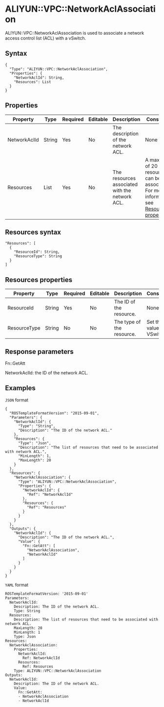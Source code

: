 # ALIYUN::VPC::NetworkAclAssociation

ALIYUN::VPC::NetworkAclAssociation is used to associate a network access control list \(ACL\) with a vSwitch.

## Syntax

```
{
  "Type": "ALIYUN::VPC::NetworkAclAssociation",
  "Properties": {
    "NetworkAclId": String,
    "Resources": List
  }
}
```

## Properties

|Property|Type|Required|Editable|Description|Constraint|
|--------|----|--------|--------|-----------|----------|
|NetworkAclId|String|Yes|No|The description of the network ACL.|None|
|Resources|List|Yes|No|The resources associated with the network ACL.|A maximum of 20 resources can be associated. For more information, see [Resources properties](#section_ag8_qga_s8g). |

## Resources syntax

```
"Resources": [
  {
    "ResourceId": String,
    "ResourceType": String
  }
]
```

## Resources properties

|Property|Type|Required|Editable|Description|Constraint|
|--------|----|--------|--------|-----------|----------|
|ResourceId|String|Yes|No|The ID of the resource.|None|
|ResourceType|String|No|No|The type of the resource.|Set the value to VSwitch.|

## Response parameters

Fn::GetAtt

NetworkAclId: the ID of the network ACL.

## Examples

`JSON` format

```
{
  "ROSTemplateFormatVersion": "2015-09-01",
  "Parameters": {
    "NetworkAclId": {
      "Type": "String",
      "Description": "The ID of the network ACL."
    },
    "Resources": {
      "Type": "Json",
      "Description": "The list of resources that need to be associated with network ACL.",
      "MinLength": 1,
      "MaxLength": 20
    }
  },
  "Resources": {
    "NetworkAclAssociation": {
      "Type": "ALIYUN::VPC::NetworkAclAssociation",
      "Properties": {
        "NetworkAclId": {
          "Ref": "NetworkAclId"
        },
        "Resources": {
          "Ref": "Resources"
        }
      }
    }
  },
  "Outputs": {
    "NetworkAclId": {
      "Description": "The ID of the network ACL.",
      "Value": {
        "Fn::GetAtt": [
          "NetworkAclAssociation",
          "NetworkAclId"
        ]
      }
    }
  }
}
```

`YAML` format

```
ROSTemplateFormatVersion: '2015-09-01'
Parameters:
  NetworkAclId:
    Description: The ID of the network ACL.
    Type: String
  Resources:
    Description: The list of resources that need to be associated with network ACL.
    MaxLength: 20
    MinLength: 1
    Type: Json
Resources:
  NetworkAclAssociation:
    Properties:
      NetworkAclId:
        Ref: NetworkAclId
      Resources:
        Ref: Resources
    Type: ALIYUN::VPC::NetworkAclAssociation
Outputs:
  NetworkAclId:
    Description: The ID of the network ACL.
    Value:
      Fn::GetAtt:
      - NetworkAclAssociation
      - NetworkAclId
```

